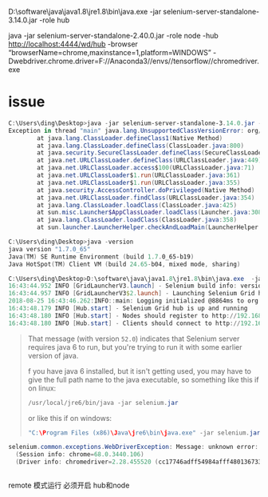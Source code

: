 

D:\software\java\java1.8\jre1.8\bin\java.exe  -jar selenium-server-standalone-3.14.0.jar -role hub 



java -jar selenium-server-standalone-2.40.0.jar -role node -hub <http://localhost:4444/wd/hub> -browser “browserName=chrome,maxinstance=1,platform=WINDOWS” -Dwebdriver.chrome.driver=F://Anaconda3//envs//tensorflow//chromedriver.exe

# issue

```powershell
C:\Users\ding\Desktop>java -jar selenium-server-standalone-3.14.0.jar -role hub
Exception in thread "main" java.lang.UnsupportedClassVersionError: org/openqa/grid/selenium/GridLauncherV3 : Unsupported major.minor version 52.0
        at java.lang.ClassLoader.defineClass1(Native Method)
        at java.lang.ClassLoader.defineClass(ClassLoader.java:800)
        at java.security.SecureClassLoader.defineClass(SecureClassLoader.java:142)
        at java.net.URLClassLoader.defineClass(URLClassLoader.java:449)
        at java.net.URLClassLoader.access$100(URLClassLoader.java:71)
        at java.net.URLClassLoader$1.run(URLClassLoader.java:361)
        at java.net.URLClassLoader$1.run(URLClassLoader.java:355)
        at java.security.AccessController.doPrivileged(Native Method)
        at java.net.URLClassLoader.findClass(URLClassLoader.java:354)
        at java.lang.ClassLoader.loadClass(ClassLoader.java:425)
        at sun.misc.Launcher$AppClassLoader.loadClass(Launcher.java:308)
        at java.lang.ClassLoader.loadClass(ClassLoader.java:358)
        at sun.launcher.LauncherHelper.checkAndLoadMain(LauncherHelper.java:482)

C:\Users\ding\Desktop>java -version
java version "1.7.0_65"
Java(TM) SE Runtime Environment (build 1.7.0_65-b19)
Java HotSpot(TM) Client VM (build 24.65-b04, mixed mode, sharing)

C:\Users\ding\Desktop>D:\software\java\java1.8\jre1.8\bin\java.exe  -jar selenium-server-standalone-3.14.0.jar -role hub
16:43:44.952 INFO [GridLauncherV3.launch] - Selenium build info: version: '3.14.0', revision: 'aacccce0'
16:43:44.957 INFO [GridLauncherV3$2.launch] - Launching Selenium Grid hub on port 4444
2018-08-25 16:43:46.262:INFO::main: Logging initialized @8864ms to org.seleniumhq.jetty9.util.log.StdErrLog
16:43:48.179 INFO [Hub.start] - Selenium Grid hub is up and running
16:43:48.180 INFO [Hub.start] - Nodes should register to http://192.168.140.1:4444/grid/register/
16:43:48.180 INFO [Hub.start] - Clients should connect to http://192.168.140.1:4444/wd/hub
```

> That message (with version `52.0`) indicates that Selenium server requires java 6 to run, but you're trying to run it with some earlier version of java.
>
> f you have java 6 installed, but it isn't getting used, you may have to give the full path name to the java executable, so something like this if on linux:
>
> ```java
> /usr/local/jre6/bin/java -jar selenium.jar
> ```
>
> or like this if on windows:
>
> ```java
> "C:\Program Files (x86)\Java\jre6\bin\java.exe" -jar selenium.jar
> ```







```powershell
selenium.common.exceptions.WebDriverException: Message: unknown error: call function result missing 'value'
  (Session info: chrome=68.0.3440.106)
  (Driver info: chromedriver=2.28.455520 (cc17746adff54984afff480136733114c6b3704b),platform=Windows NT 10.0.16299 x86_64)
```







```

```

remote 模式运行 必须开启 hub和node